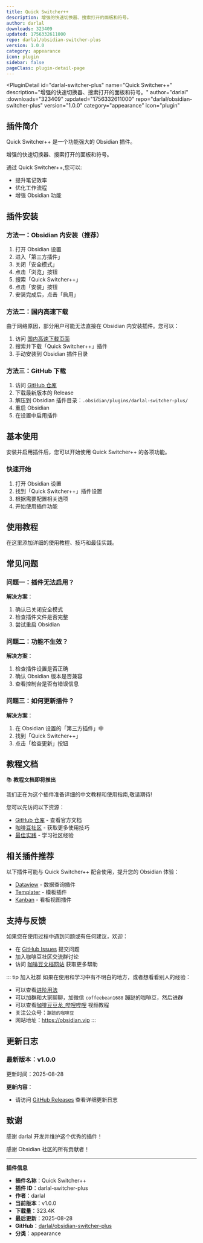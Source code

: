 ```yaml
---
title: Quick Switcher++
description: 增强的快速切换器、搜索打开的面板和符号。
author: darlal
downloads: 323409
updated: 1756332611000
repo: darlal/obsidian-switcher-plus
version: 1.0.0
category: appearance
icon: plugin
sidebar: false
pageClass: plugin-detail-page
---
```


<PluginDetail
  id="darlal-switcher-plus"
  name="Quick Switcher++"
  description="增强的快速切换器、搜索打开的面板和符号。"
  author="darlal"
  :downloads="323409"
  :updated="1756332611000"
  repo="darlal/obsidian-switcher-plus"
  version="1.0.0"
  category="appearance"
  icon="plugin"
>

<!-- AUTO_GENERATED_START -->
## 插件简介

Quick Switcher++ 是一个功能强大的 Obsidian 插件。

增强的快速切换器、搜索打开的面板和符号。

通过 Quick Switcher++,您可以:

- 提升笔记效率
- 优化工作流程
- 增强 Obsidian 功能

<!-- AUTO_GENERATED_END -->

<!-- AUTO_GENERATED_START -->
## 插件安装

### 方法一：Obsidian 内安装（推荐）

1. 打开 Obsidian 设置
2. 进入「第三方插件」
3. 关闭「安全模式」
4. 点击「浏览」按钮
5. 搜索「Quick Switcher++」
6. 点击「安装」按钮
7. 安装完成后，点击「启用」

### 方法二：国内高速下载

由于网络原因，部分用户可能无法直接在 Obsidian 内安装插件。您可以：

1. 访问 [国内高速下载页面](/zh/documentation/obsidian-plugins-download.html)
2. 搜索并下载「Quick Switcher++」插件
3. 手动安装到 Obsidian 插件目录

### 方法三：GitHub 下载

1. 访问 [GitHub 仓库](https://github.com/darlal/obsidian-switcher-plus)
2. 下载最新版本的 Release
3. 解压到 Obsidian 插件目录：`.obsidian/plugins/darlal-switcher-plus/`
4. 重启 Obsidian
5. 在设置中启用插件

## 基本使用

安装并启用插件后，您可以开始使用 Quick Switcher++ 的各项功能。

### 快速开始

1. 打开 Obsidian 设置
2. 找到「Quick Switcher++」插件设置
3. 根据需要配置相关选项
4. 开始使用插件功能

<!-- AUTO_GENERATED_END -->

<!-- CUSTOM_CONTENT_START:tutorial -->
## 使用教程

在这里添加详细的使用教程、技巧和最佳实践。

<!-- CUSTOM_CONTENT_END:tutorial -->

<!-- SHARED_CONTENT_START -->
## 常见问题

### 问题一：插件无法启用？

**解决方案**：
1. 确认已关闭安全模式
2. 检查插件文件是否完整
3. 尝试重启 Obsidian

### 问题二：功能不生效？

**解决方案**：
1. 检查插件设置是否正确
2. 确认 Obsidian 版本是否兼容
3. 查看控制台是否有错误信息

### 问题三：如何更新插件？

**解决方案**：
1. 在 Obsidian 设置的「第三方插件」中
2. 找到「Quick Switcher++」
3. 点击「检查更新」按钮

## 教程文档

📚 **教程文档即将推出**

我们正在为这个插件准备详细的中文教程和使用指南,敬请期待!

您可以先访问以下资源：
- [GitHub 仓库](https://github.com/darlal/obsidian-switcher-plus) - 查看官方文档
- [咖啡豆社区](/zh/bases/) - 获取更多使用技巧
- [最佳实践](/zh/best-practices/) - 学习社区经验

## 相关插件推荐

以下插件可能与 Quick Switcher++ 配合使用，提升您的 Obsidian 体验：

- [Dataview](/zh/plugins/dataview.html) - 数据查询插件
- [Templater](/zh/plugins/templater-obsidian.html) - 模板插件
- [Kanban](/zh/plugins/obsidian-kanban.html) - 看板视图插件

## 支持与反馈

如果您在使用过程中遇到问题或有任何建议，欢迎：

- 在 [GitHub Issues](https://github.com/darlal/obsidian-switcher-plus/issues) 提交问题
- 加入咖啡豆社区交流群讨论
- 访问 [咖啡豆文档网站](https://obsidian.vip) 获取更多帮助

::: tip 加入社群
如果在使用和学习中有不明白的地方，或者想看看别人的经验：
- 可以查看[进阶用法](/zh/advanced)
- 可以加群和大家聊聊，加微信 `coffeebean1688` 蹦跶的咖啡豆，然后进群
- 可以查看[咖啡豆豆龙_哔哩哔哩](https://space.bilibili.com/618777356) 视频教程
- 关注公众号：`蹦跶的咖啡豆`
- 网站地址：https://obsidian.vip
:::
<!-- SHARED_CONTENT_END -->

<!-- AUTO_GENERATED_START -->
## 更新日志

### 最新版本：v1.0.0

更新时间：2025-08-28

**更新内容**：
- 请访问 [GitHub Releases](https://github.com/darlal/obsidian-switcher-plus/releases) 查看详细更新日志

## 致谢

感谢 darlal 开发并维护这个优秀的插件！

感谢 Obsidian 社区的所有贡献者！

---

**插件信息**
- **插件名称**：Quick Switcher++
- **插件 ID**：darlal-switcher-plus
- **作者**：darlal
- **当前版本**：v1.0.0
- **下载量**：323.4K
- **最后更新**：2025-08-28
- **GitHub**：[darlal/obsidian-switcher-plus](https://github.com/darlal/obsidian-switcher-plus)
- **分类**：appearance
<!-- AUTO_GENERATED_END -->

</PluginDetail>


